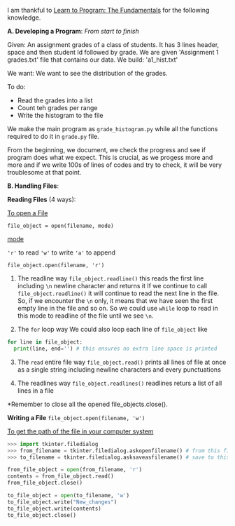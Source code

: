 I am thankful to [Learn to Program: The Fundamentals](https://www.coursera.org/learn/learn-to-program/home/welcome) for the following knowledge.

**A. Developing a Program**: *From start to finish*

Given: An assignment grades of a class of students. It has 3 lines header, space and then student Id followed by grade.
We are given 'Assignment 1 grades.txt' file that contains our data.
We build: 'a1_hist.txt'

We want: We want to see the distribution of the grades.

To do:

- Read the grades into a list
- Count teh grades per range
- Write the histogram to the file

We make the main program as `grade_histogram.py` while all the functions required to do it in `grade.py` file.

From the beginning, we document, we check the progress and see if program does what we expect. This is crucial, as we progess more and more and if we write 100s of lines of codes and try to check, it will be very troublesome at that point.



**B. Handling Files**:

**Reading Files** (4 ways):

<u>To open a File</u>

`file_object = open(filename, mode)`

<u>mode</u>

`'r'` to read
`'w'` to write
`'a'` to append

`file_object.open(filename, 'r')`
1. The readline way
`file_object.readline()` this reads the first line including `\n` newline character and returns it
If we continue to call `file_object.readline()` it will continue to read the next line in the file. So, if we encounter the `\n` only, it means that we have seen the first empty line in the file and so on. So we could use `while` loop to read in this mode to readline of the file until we see `\n`.

2. The `for` loop way
We could also loop each line of `file_object` like
```python
for line in file_object:
  print(line, end='') # this ensures no extra line space is printed
```

3. The `read` entire file way
`file_object.read()` prints all lines of file at once as a single string including newline characters and every punctuations

4. The readlines way
`file_object.readlines()` readlines returs a list of all lines in a file

*Remember to close all the opened file_objects.close().



**Writing a File**
`file_object.open(filename, 'w')`

<u> To get the path of the file in your computer system </u>

```python
>>> import tkinter.filedialog
>>> from_filename = tkinter.filedialog.askopenfilename() # from this file ( this just gives you path of file )
>>> to_filename = tkinter.filedialog.asksaveasfilename() # save to this file ( this also gives path of file to save )

from_file_object = open(from_filename, 'r')
contents = from_file_object.read()
from_file_object.close()

to_file_object = open(to_filename, 'w')
to_file_object.write("New_changes")
to_file_object.write(contents)
to_file_object.close()
